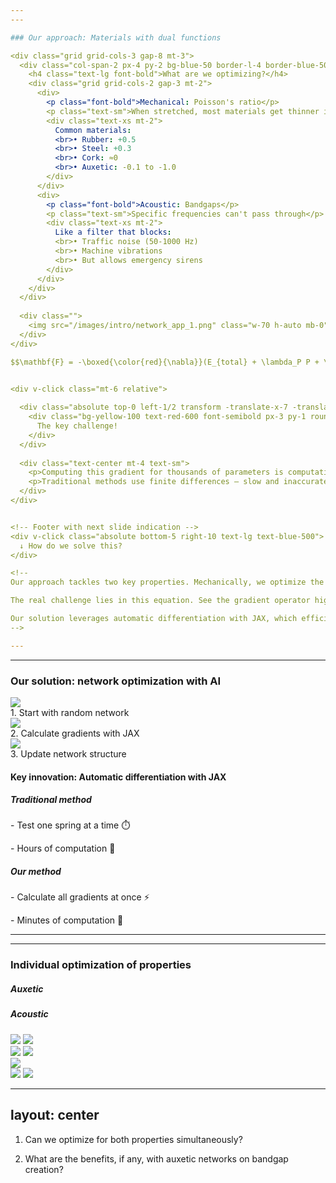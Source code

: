 ```yaml
---
---

### Our approach: Materials with dual functions

<div class="grid grid-cols-3 gap-8 mt-3">
  <div class="col-span-2 px-4 py-2 bg-blue-50 border-l-4 border-blue-500 rounded">
    <h4 class="text-lg font-bold">What are we optimizing?</h4>
    <div class="grid grid-cols-2 gap-3 mt-2">
      <div>
        <p class="font-bold">Mechanical: Poisson's ratio</p>
        <p class="text-sm">When stretched, most materials get thinner in transversal direction</p>
        <div class="text-xs mt-2">
          Common materials:
          <br>• Rubber: +0.5
          <br>• Steel: +0.3
          <br>• Cork: ≈0
          <br>• Auxetic: -0.1 to -1.0
        </div>
      </div>
      <div>
        <p class="font-bold">Acoustic: Bandgaps</p>
        <p class="text-sm">Specific frequencies can't pass through</p>
        <div class="text-xs mt-2">
          Like a filter that blocks:
          <br>• Traffic noise (50-1000 Hz)
          <br>• Machine vibrations
          <br>• But allows emergency sirens
        </div>
      </div>
    </div>
  </div>
  
  <div class="">
    <img src="/images/intro/network_app_1.png" class="w-70 h-auto mb-0" />
  </div>
</div>

$$\mathbf{F} = -\boxed{\color{red}{\nabla}}(E_{total} + \lambda_P P + \lambda_B B)$$


<div v-click class="mt-6 relative">
  
  <div class="absolute top-0 left-1/2 transform -translate-x-7 -translate-y-10">
    <div class="bg-yellow-100 text-red-600 font-semibold px-3 py-1 rounded-lg border border-red-400 shadow-md text-sm">
      The key challenge!
    </div>
  </div>
  
  <div class="text-center mt-4 text-sm">
    <p>Computing this gradient for thousands of parameters is computationally expensive</p>
    <p>Traditional methods use finite differences — slow and inaccurate</p>
  </div>
</div>


<!-- Footer with next slide indication -->
<div v-click class="absolute bottom-5 right-10 text-lg text-blue-500">
  ↓ How do we solve this?
</div>

<!--
Our approach tackles two key properties. Mechanically, we optimize the Poisson's ratio – how materials deform when stretched. Acoustically, we create bandgaps that block specific sound frequencies.

The real challenge lies in this equation. See the gradient operator highlighted in red? Computing this gradient for thousands of parameters is incredibly expensive using traditional methods like finite differences – it's slow and inaccurate.

Our solution leverages automatic differentiation with JAX, which efficiently computes exact gradients for all parameters simultaneously. This makes the previously impossible task of dual optimization feasible.
-->

---
```

---

### Our solution: network optimization with AI

<div class="grid grid-cols-3 gap-4 mt-2">
  <div v-click class="flex flex-col items-center">
    <img src="/images/intro/network_app_1.png" class="w-50 h-auto mb-0" />
    <figcaption class="text-center text-sm">1. Start with random network</figcaption>
  </div>
  
  <div v-click class="flex flex-col items-center">
    <img src="/images/intro/network_app_2.png" class="w-50 h-auto mb-0" />
    <figcaption class="text-center text-sm">2. Calculate gradients with JAX</figcaption>
  </div>
  
  <div v-click class="flex flex-col items-center">
    <img src="/images/intro/network_app_3.png" class="w-50 h-auto mb-0" />
    <figcaption class="text-center text-sm">3. Update network structure</figcaption>
  </div>
</div>

<div v-click class="mt-6 px-4 py-3 bg-blue-50 border-l-4 border-blue-500 rounded">
  <h4 class="text-lg font-bold">Key innovation: Automatic differentiation with JAX</h4>
</div>

<div v-after class="grid grid-cols-2 gap-4 mt-4">
  <div class="px-4 pt-2 pb-3 bg-red-50 border-l-4 border-red-500 rounded">
    <h5 class="text-md font-bold">Traditional method</h5>
    <p class="text-s">- Test one spring at a time ⏱️</p>
    <p class="text-s">- Hours of computation 🐢</p>
  </div>
  
  <div v-after class="px-4 pt-2 pb-3 bg-green-50 border-l-4 border-green-500 rounded">
    <h5 class="text-md font-bold">Our method</h5>
    <p class="text-s">- Calculate all gradients at once ⚡</p>
    <p class="text-s">- Minutes of computation 🚀</p>
  </div>
</div>

<!--
Here's how we implement our solution. We start with a random network of nodes connected by springs. Then, using JAX, we calculate gradients for thousands of parameters simultaneously, efficiently updating the network structure.

The key innovation is automatic differentiation. Traditional methods test one spring at a time, taking hours of computation. Our method calculates all gradients at once, completing in minutes what used to take days. This 100x speedup makes dual property optimization practical for the first time.
-->

---
---

### Individual optimization of properties

<div grid="~ cols-2 gap-2" m="t-2">

  <h5 class="font-bold text-lg text-center">Auxetic</h5>

  <h5 class="font-bold text-lg text-center">Acoustic</h5>

  <div v-click grid="~ cols-2 gap-2" m="t--2">
  
  <img src="/images/results/auxetic.gif" class="w-100 h-auto mt-0" />

  <img src="/images/results/auxetic_curve.png" class="w-90 h-auto mt-4" />
  </div>

  <div v-click="3" grid="~ cols-2 gap-2" m="t--2">
  <img src="/images/results/acoustic_network.gif" class="w-100 h-auto mt-0" />

  <img src="/images/results/acoustic_dos.gif" class="w-100 h-auto mt-0" />  
  </div>

  <img v-click="2" src="/images/results/auxetic_comp.png" class="w-100 h-auto mb--2 ml-4" />

  <div v-click="4" grid="~ cols-2 gap-2" m="t-2">
  <img src="/images/results/acoustic_network.png" class="w-auto h-65% mt-4 ml-7" />

  <img src="/images/results/acoustic_compressed.png" class="w-95% h-auto mt-4" />
  </div>

</div>

<!--
Before tackling dual optimization, we verified we could optimize each property individually.
On the left, you see our auxetic optimization. We can reliably design networks with Poisson ratios ranging from -0.5 to 0.5. The key structural feature for auxetic behavior is the prevalence of sharp angles, particularly around 30 degrees.

On the right is our acoustic optimization. We successfully created networks with bandgaps at specific target frequencies. When compressed, these networks show a significant reduction in vibrational states within the target frequency range.
-->

---
layout: center
---

1. Can we optimize for both properties simultaneously?

2. What are the benefits, if any, with auxetic networks on bandgap creation?